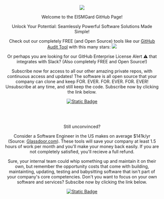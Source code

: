 <div id="header" align="center">
  <img src="https://avatars.githubusercontent.com/u/78101111?s=200&v=4" />
  <p>Welcome to the EISMGard GitHub Page!</p>
  <p>Unlock Your Potential: Seamlessly Powerful Software Solutions Made Simple!</p>
  <p>Check out our completely FREE (and Open Source) tools like our <a href="https://github.com/EISMGard/github-audit-tool">GitHub Audit Tool</a> with this many stars: <img src="https://img.shields.io/github/stars/EISMGard/github-audit-tool"/><p>
  <p>Or perhaps you are looking for our <a href="https://github.com/EISMGard/github-enterprise-license-alert" style="display: inline; text-decoration: none;">GitHub Enterprise License Alert ⚠️</a> that integrates with Slack? (Also completely FREE and Open Source!)</p>
  <p>Subscribe now for access to all our other amazing private repos, with continuous access and updates! The software is all open source that your company can clone and keep FOR. EVER. FOR. EVER. FOR. EVER! Unsubscribe at any time, and still keep the code. Subscribe now by clicking the link below.</p>
  <a href=https://buy.stripe.com/bIY7wggKt0FV1sQ288> <img alt="Static Badge" src="https://img.shields.io/badge/click%20to-subscribe-brightgreen"></a>

  <br>
  <br>
  <br>
  <br>
  <p>Still unconvinced?</p>
  
  <p>Consider a Software Engineer in the US makes on average $141k/yr (Source: <a href="https://www.glassdoor.com/Salaries/software-engineer-salary-SRCH_KO0,17.htm">Glassdoor.com</a>). These tools will save your company at least 1.5 hours of work per month and you'll make your money back easily. If you are not completely satisfied, you'll recieve a full refund.</p>
  
  <p>Sure, your internal team could whip something up and maintain it on their own, but remember the opportunity costs that come with building, maintainting, updating, testing and babysitting software that isn't part of your company's core competencies. Don't you want to focus on your own software and services? Subscibe now by clicking the link below.</p>
  <a href=https://buy.stripe.com/bIY7wggKt0FV1sQ288> <img alt="Static Badge" src="https://img.shields.io/badge/click%20to-subscribe-brightgreen"></a>


</div>
